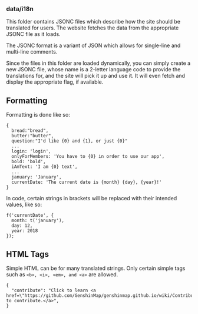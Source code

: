 ### data/i18n

This folder contains JSONC files which describe how the site should be translated for users. The website fetches the data from the appropriate JSONC file as it loads.

The JSONC format is a variant of JSON which allows for single-line and multi-line comments.

Since the files in this folder are loaded dynamically, you can simply create a new JSONC file, whose name is a 2-letter language code to provide the translations for, and the site will pick it up and use it. It will even fetch and display the appropriate flag, if available.

## Formatting

Formatting is done like so:

```
{
  bread:"bread",
  butter:"butter",
  question:"I'd like {0} and {1}, or just {0}"
  ...
  login: 'login',
  onlyForMembers: 'You have to {0} in order to use our app',
  bold: 'bold',
  iAmText: 'I am {0} text',
  ...
  january: 'January',
  currentDate: 'The current date is {month} {day}, {year}!'
}
```

In code, certain strings in brackets will be replaced with their intended values, like so:

```
f('currentDate', {
  month: t('january'),
  day: 12,
  year: 2018
});
```

## HTML Tags

Simple HTML can be for many translated strings. Only certain simple tags such as `<b>, <i>, <em>, and <a>` are allowed.

```
{
  "contribute": "Click to learn <a href=\"https://github.com/GenshinMap/genshinmap.github.io/wiki/Contributing\">how to contribute.</a>",
}
```
